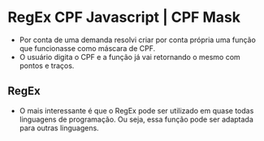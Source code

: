 # RegEx CPF Javascript | CPF Mask
* Por conta de uma demanda resolvi criar por conta própria uma função que funcionasse como máscara de CPF. 
* O usuário digita o CPF e a função já vai retornando o mesmo com pontos e traços.

## RegEx
* O mais interessante é que o RegEx pode ser utilizado em quase todas linguagens de programação. Ou seja, essa função pode ser adaptada para outras linguagens.